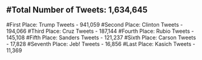 #Total Number of Tweets: 1,634,645 
---
#First Place: Trump Tweets - 941,059
#Second Place: Clinton Tweets - 194,066
#Third Place: Cruz Tweets - 187,144
#Fourth Place: Rubio Tweets - 145,108
#Fifth Place: Sanders Tweets - 121,237
#Sixth Place: Carson Tweets - 17,828
#Seventh Place: Jeb! Tweets - 16,856
#Last Place: Kasich Tweets - 11,369
